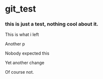 # git_test

### this is just a test, nothing cool about it.

<p>This is what i left</p>

<p>Another p</p>
<p>Nobody expected this</p>

<p>Yet another change</p>

Of course not.